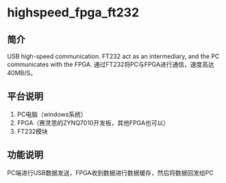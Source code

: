 # highspeed_fpga_ft232

## 简介
USB high-speed communication. FT232 act as an intermediary, and the PC communicates with the FPGA.
通过FT232将PC与FPGA进行通信，速度高达40MB/S。
## 平台说明
1. PC电脑（windows系统）
2. FPGA（赛灵思的ZYNQ7010开发板，其他FPGA也可以）
3. FT232模块
## 功能说明
PC端进行USB数据发送，FPGA收到数据进行数据缓存，然后将数据回发给PC